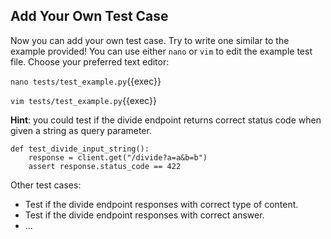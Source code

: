 ## Add Your Own Test Case
Now you can add your own test case. Try to write one similar to the example provided! You can use either `nano` or `vim` to edit the example test file. Choose your preferred text editor:

`nano tests/test_example.py`{{exec}}

`vim tests/test_example.py`{{exec}}

**Hint**: you could test if the divide endpoint returns correct status code when given a string as query parameter.

```
def test_divide_input_string():
    response = client.get("/divide?a=a&b=b")
    assert response.status_code == 422
``` 

Other test cases:
- Test if the divide endpoint responses with correct type of content.
- Test if the divide endpoint responses with correct answer.
- ...


